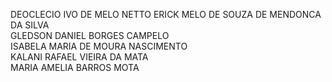DEOCLECIO IVO DE MELO NETTO
ERICK MELO DE SOUZA DE MENDONCA DA SILVA                        
GLEDSON DANIEL BORGES CAMPELO                        
ISABELA MARIA DE MOURA NASCIMENTO                        
KALANI RAFAEL VIEIRA DA MATA                     
MARIA AMELIA BARROS MOTA                        
